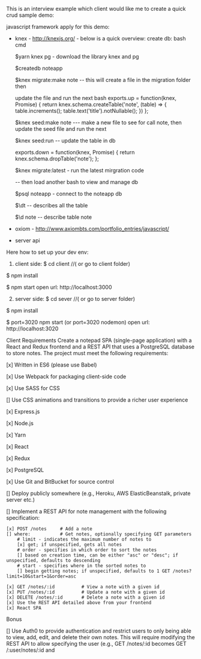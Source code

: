 This is an interview example which client would like me to create a quick crud sample demo:

javascript framework apply for this demo:
+ knex - http://knexjs.org/ - below is a quick overview:
    create db: bash cmd 
    
    $yarn knex pg - download the library knex and pg
    
    $createdb noteapp
    
    $knex migrate:make note  -- this will create a file in the migration folder then 
    
    update the file and run the next bash
    exports.up = function(knex, Promise) {
        return knex.schema.createTable('note', (table) => {
            table.increments();
            table.text('title').notNullable();
        })
    };
    
    $knex seed:make note --- make a new file to see for call note, then update the seed file and run the next 
    
    $knex seed:run -- update the table in db 

    exports.down = function(knex, Promise) {
        return knex.schema.dropTable('note');
    };

    $knex migrate:latest - run the latest mirgration code 
    
    -- then load another bash to view and manage db 
    
    $psql noteapp - connect to the noteapp db
    
    $\dt  -- describes all the table
    
    $\d note -- describe table note

+ oxiom - http://www.axiombts.com/portfolio_entries/javascript/
+ server api


Here how to set up your dev env:
1. client side:
$ cd client //( or go to client folder)

$ npm install

$ npm start 
open url: http://localhost:3000

2. server side:
$ cd sever //( or go to server folder)

$ npm install

$ port=3020 npm start (or port=3020 nodemon)
open url: http://localhost:3020 

Client Requirements
Create a notepad SPA (single-page application) with a React and Redux
frontend and a REST API that uses a PostgreSQL database to store notes.
The project must meet the following requirements:

[x] Written in ES6 (please use Babel)

[x] Use Webpack for packaging client-side code

[x] Use SASS for CSS

[] Use CSS animations and transitions to provide a richer user experience

[x] Express.js

[x] Node.js

[x] Yarn

[x] React

[x] Redux

[x] PostgreSQL

[x] Use Git and BitBucket for source control

[] Deploy publicly somewhere (e.g., Heroku, AWS ElasticBeanstalk, private server etc.)

[] Implement a REST API for note management with the following specification:

    [x] POST /notes     # Add a note
    [] where:           # Get notes, optionally specifying GET parameters
        # limit - indicates the maximum number of notes to
        [x] get; if unspecified, gets all notes
        # order - specifies in which order to sort the notes
        [] based on creation time, can be either "asc" or "desc"; if unspecified, defaults to descending
        # start - specifies where in the sorted notes to
        [] begin getting notes; if unspecified, defaults to 1 GET /notes?limit=10&start=1&order=asc

    [x] GET /notes/:id          # View a note with a given id
    [x] PUT /notes/:id          # Update a note with a given id
    [x] DELETE /notes/:id       # Delete a note with a given id
    [x] Use the REST API detailed above from your frontend
    [x] React SPA

Bonus

[] Use Auth0 to provide authentication and restrict users to only being able
to view, add, edit, and delete their own notes. This will require modifying
the REST API to allow specifying the user (e.g., GET /notes/:id becomes
GET /:user/notes/:id and